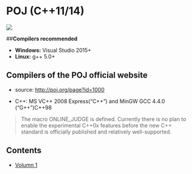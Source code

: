 # **POJ (C++11/14)**

[![](https://img.shields.io/badge/POJ-%E5%B0%8F%E7%BB%84-green.svg)](http://poj.org/)

##**Compilers recommended**

* **Windows:** Visual Studio 2015+
* **Linux:** g++ 5.0+

## **Compilers of the POJ official website** 

* source: http://poj.org/page?id=1000

* C++:	MS VC++ 2008 Express(“C++”) and MinGW GCC 4.4.0 (“G++”)C++98	

> The macro ONLINE_JUDGE is defined.
Currently there is no plan to enable the experimental C++0x features before the new C++ standard is officially published and relatively well-supported.


## **Contents**

*  [Volumn 1](https://github.com/yzcyx/POJ/tree/master/Vol1)
